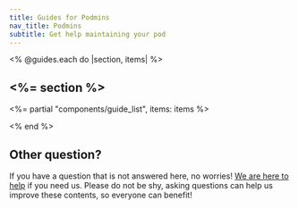 ```yaml
---
title: Guides for Podmins
nav_title: Podmins
subtitle: Get help maintaining your pod
---
```


<% @guides.each do |section, items| %>

## <%= section %>

<%= partial "components/guide_list", items: items %>

<% end %>

## Other question?

If you have a question that is not answered here, no worries! [We are here to help][get-help] if you need us. Please do not be shy, asking questions can help us improve these contents, so everyone can benefit!

[get-help]: <%= url_to("site", "get_help") %>
